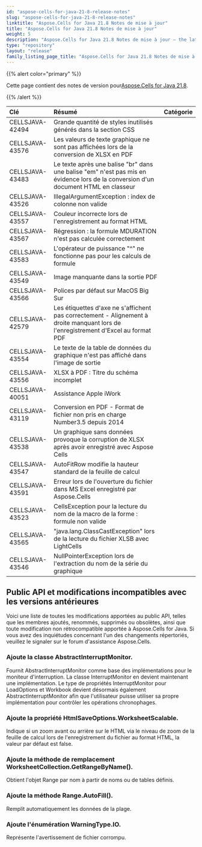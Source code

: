 ```yaml
---
id: "aspose-cells-for-java-21-8-release-notes"
slug: "aspose-cells-for-java-21-8-release-notes"
linktitle: "Aspose.Cells for Java 21.8 Notes de mise à jour"
title: "Aspose.Cells for Java 21.8 Notes de mise à jour"
weight: 5
description: "Aspose.Cells for Java 21.8 Notes de mise à jour – the latest updates and fixes."
type: "repository"
layout: "release"
family_listing_page_title: "Aspose.Cells for Java 21.8 Notes de mise à jour"
---
```

{{% alert color="primary" %}}

 Cette page contient des notes de version pour[Aspose.Cells for Java 21.8](https://releases.aspose.com/cells/java/new-releases/aspose.cells-for-java-21.8/).

{{% /alert %}}

|**Clé**|**Résumé**|**Catégorie**|
|:- |:- |:- |
|CELLSJAVA-42494|Grande quantité de styles inutilisés générés dans la section CSS|
|CELLSJAVA-43576|Les valeurs de texte graphique ne sont pas affichées lors de la conversion de XLSX en PDF|
|CELLSJAVA-43483|Le texte après une balise "br" dans une balise "em" n'est pas mis en évidence lors de la conversion d'un document HTML en classeur|
|CELLSJAVA-43526|IllegalArgumentException : index de colonne non valide|
|CELLSJAVA-43557|Couleur incorrecte lors de l'enregistrement au format HTML|
|CELLSJAVA-43567|Régression : la formule MDURATION n'est pas calculée correctement|
|CELLSJAVA-43583|L'opérateur de puissance "^" ne fonctionne pas pour les calculs de formule|
|CELLSJAVA-43549|Image manquante dans la sortie PDF|
|CELLSJAVA-43566|Polices par défaut sur MacOS Big Sur|
|CELLSJAVA-42579|Les étiquettes d'axe ne s'affichent pas correctement - Alignement à droite manquant lors de l'enregistrement d'Excel au format PDF|
|CELLSJAVA-43554|Le texte de la table de données du graphique n'est pas affiché dans l'image de sortie|
|CELLSJAVA-43556|XLSX à PDF : Titre du schéma incomplet|
|CELLSJAVA-40051|Assistance Apple iWork|
|CELLSJAVA-43119|Conversion en PDF - Format de fichier non pris en charge Number3.5 depuis 2014|
|CELLSJAVA-43538|Un graphique sans données provoque la corruption de XLSX après avoir enregistré avec Aspose Cells|
|CELLSJAVA-43547|AutoFitRow modifie la hauteur standard de la feuille de calcul|
|CELLSJAVA-43591|Erreur lors de l'ouverture du fichier dans MS Excel enregistré par Aspose.Cells|
|CELLSJAVA-43523|CellsException pour la lecture du nom de la macro de la forme : formule non valide|
|CELLSJAVA-43565|"java.lang.ClassCastException" lors de la lecture du fichier XLSB avec LightCells|
|CELLSJAVA-43546|NullPointerException lors de l'extraction du nom de la série du graphique|

## **Public API et modifications incompatibles avec les versions antérieures**

Voici une liste de toutes les modifications apportées au public API, telles que les membres ajoutés, renommés, supprimés ou obsolètes, ainsi que toute modification non rétrocompatible apportée à Aspose.Cells for Java. Si vous avez des inquiétudes concernant l'un des changements répertoriés, veuillez le signaler sur le forum d'assistance Aspose.Cells.

### **Ajoute la classe AbstractInterruptMonitor.**

Fournit AbstractInterruptMonitor comme base des implémentations pour le moniteur d'interruption. La classe InterruptMonitor en devient maintenant une implémentation. Le type de propriétés InterruptMonitor pour LoadOptions et Workbook devient désormais également AbstractInterruptMonitor afin que l'utilisateur puisse utiliser sa propre implémentation pour contrôler les opérations chronophages.

### **Ajoute la propriété HtmlSaveOptions.WorksheetScalable.**

Indique si un zoom avant ou arrière sur le HTML via le niveau de zoom de la feuille de calcul lors de l'enregistrement du fichier au format HTML, la valeur par défaut est false.

### **Ajoute la méthode de remplacement WorksheetCollection.GetRangeByName().**

Obtient l'objet Range par nom à partir de noms ou de tables définis.

### **Ajoute la méthode Range.AutoFill().**

Remplit automatiquement les données de la plage.

### **Ajoute l'énumération WarningType.IO.**

Représente l'avertissement de fichier corrompu.
